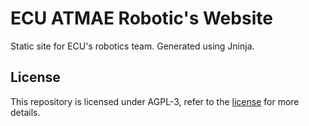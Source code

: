 # ECU ATMAE Robotic's Website

Static site for ECU's robotics team. Generated using Jninja.

## License

This repository is licensed under AGPL-3, refer to the [license](LICENSE) for more details.
